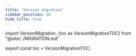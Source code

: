 ```yaml
---
title: 'Version migration'
sidebar_position: 20
hide_title: true
---
```


import VersionMigration, {toc as VersionMigrationTOC} from "@site/../MIGRATION.md"

<VersionMigration />

export const toc = VersionMigrationTOC;
